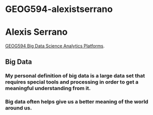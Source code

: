 # GEOG594-alexistserrano
# Alexis Serrano
[GEOG594 Big Data Science Analytics Platforms](https://sdsu.instructure.com/courses/141078).
## Big Data 
### My personal definition of big data is a large data set that requires special tools and processing in order to get a meaningful understanding from it.
### Big data often helps give us a better meaning of the world around us.
